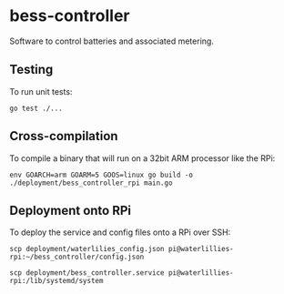
# bess-controller

Software to control batteries and associated metering.


## Testing

To run unit tests:

`go test ./...`


## Cross-compilation

To compile a binary that will run on a 32bit ARM processor like the RPi:

`env GOARCH=arm GOARM=5 GOOS=linux go build -o ./deployment/bess_controller_rpi main.go`


## Deployment onto RPi

To deploy the service and config files onto a RPi over SSH:

`scp deployment/waterlilies_config.json pi@waterlillies-rpi:~/bess_controller/config.json`

`scp deployment/bess_controller.service pi@waterlillies-rpi:/lib/systemd/system`